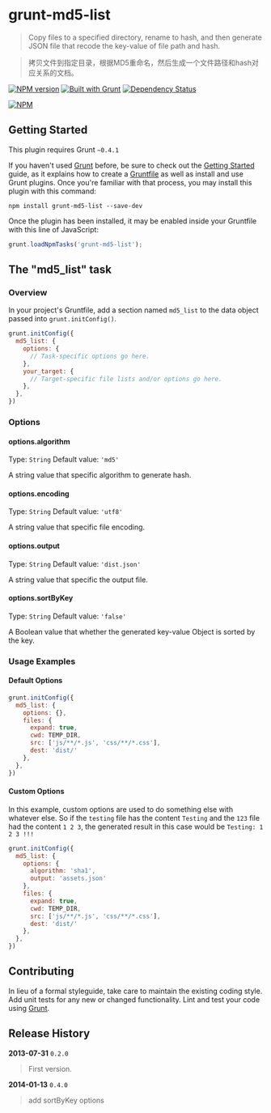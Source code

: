 # grunt-md5-list

> Copy files to a specified directory, rename to hash, and then generate JSON file that recode the key-value of file path and hash.

> 拷贝文件到指定目录，根据MD5重命名，然后生成一个文件路径和hash对应关系的文档。

[![NPM version](https://badge.fury.io/js/grunt-md5-list.png)](http://badge.fury.io/js/grunt-md5-list)
[![Built with Grunt](https://cdn.gruntjs.com/builtwith.png)](http://gruntjs.com/)
[![Dependency Status](https://david-dm.org/liuweifeng/grunt-md5-list.png)](https://david-dm.org/liuweifeng/grunt-md5-list)

[![NPM](https://nodei.co/npm/grunt-md5-list.png)](https://nodei.co/npm/grunt-md5-list/)

## Getting Started
This plugin requires Grunt `~0.4.1`

If you haven't used [Grunt](http://gruntjs.com/) before, be sure to check out the [Getting Started](http://gruntjs.com/getting-started) guide, as it explains how to create a [Gruntfile](http://gruntjs.com/sample-gruntfile) as well as install and use Grunt plugins. Once you're familiar with that process, you may install this plugin with this command:

```shell
npm install grunt-md5-list --save-dev
```

Once the plugin has been installed, it may be enabled inside your Gruntfile with this line of JavaScript:

```js
grunt.loadNpmTasks('grunt-md5-list');
```

## The "md5_list" task

### Overview
In your project's Gruntfile, add a section named `md5_list` to the data object passed into `grunt.initConfig()`.

```js
grunt.initConfig({
  md5_list: {
    options: {
      // Task-specific options go here.
    },
    your_target: {
      // Target-specific file lists and/or options go here.
    },
  },
})
```

### Options

#### options.algorithm
Type: `String`
Default value: `'md5'`

A string value that specific algorithm to generate hash.

#### options.encoding
Type: `String`
Default value: `'utf8'`

A string value that specific file encoding.

#### options.output
Type: `String`
Default value: `'dist.json'`

A string value that specific the output file.

#### options.sortByKey
Type: `String`
Default value: `'false'`

A Boolean value that whether the generated key-value Object is sorted by the key.

### Usage Examples

#### Default Options

```js
grunt.initConfig({
  md5_list: {
    options: {},
    files: {
      expand: true,
      cwd: TEMP_DIR,
      src: ['js/**/*.js', 'css/**/*.css'],
      dest: 'dist/'
    },
  },
})
```

#### Custom Options
In this example, custom options are used to do something else with whatever else. So if the `testing` file has the content `Testing` and the `123` file had the content `1 2 3`, the generated result in this case would be `Testing: 1 2 3 !!!`

```js
grunt.initConfig({
  md5_list: {
    options: {
      algorithm: 'sha1',
      output: 'assets.json'
    },
    files: {
      expand: true,
      cwd: TEMP_DIR,
      src: ['js/**/*.js', 'css/**/*.css'],
      dest: 'dist/'
    },
  },
})
```

## Contributing
In lieu of a formal styleguide, take care to maintain the existing coding style. Add unit tests for any new or changed functionality. Lint and test your code using [Grunt](http://gruntjs.com/).

## Release History
**2013-07-31** `0.2.0`

>First version.

**2014-01-13** `0.4.0` 
>add sortByKey options

